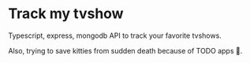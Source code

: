 # Track my tvshow
Typescript, express, mongodb API to track your favorite tvshows.

Also, trying to save kitties from sudden death because of TODO apps :unicorn:.
